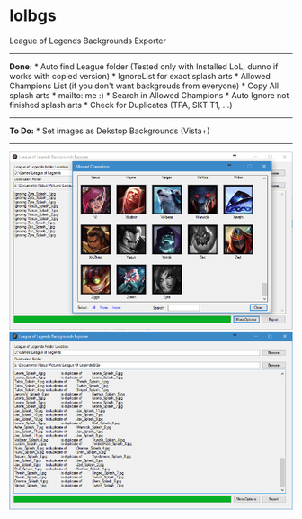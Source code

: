 lolbgs
======

League of Legends Backgrounds Exporter
<hr>
<b>Done:</b>
* Auto find League folder (Tested only with Installed LoL, dunno if works with copied version)
* IgnoreList for exact splash arts
* Allowed Champions List (if you don't want backgrouds from everyone)
* Copy All splash arts
* mailto: me :)
* Search in Allowed Champions
* Auto Ignore not finished splash arts
* Check for Duplicates (TPA, SKT T1, ...)

<hr>
<b>To Do:</b>
* Set images as Dekstop Backgrounds (Vista+)
<hr>

<img src="Screenshot.png"/>
<img src="Screenshot2.png"/>
